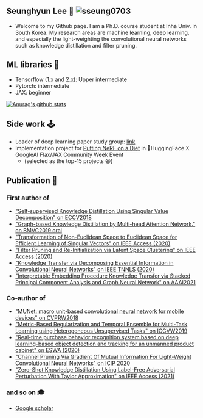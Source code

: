 ## Seunghyun Lee 👋 <img src="https://komarev.com/ghpvc/?username=sseung0703" alt="sseung0703" />
- Welcome to my Github page. I am a Ph.D. course student at Inha Univ. in South Korea. My research areas are machine learning, deep learning, and especially the light-weighting the convolutional neural networks such as knowledge distillation and filter pruning.

## ML libraries 🧱
  - Tensorflow (1.x and 2.x): Upper intermediate
  - Pytorch: intermediate
  - JAX: beginner
  
[![Anurag's github stats](https://github-readme-stats.vercel.app/api?username=sseung0703&hide=issues,contribs)](https://github.com/anuraghazra/github-readme-stats)

## Side work 🕹
  - Leader of deep learning paper study group: [link](https://trello.com/b/vCD6pP9t/paper-study)
  - Implementation project for [Putting NeRF on a Diet](https://github.com/codestella/putting-nerf-on-a-diet) in 🤗HuggingFace X GoogleAI Flax/JAX Community Week Event
    - (selected as the top-15 projects 😆)
## Publication 📜
### First author of
  - ["Self-supervised Knowledge Distillation Using Singular Value Decomposition" on ECCV2018](https://openaccess.thecvf.com/content_ECCV_2018/html/SEUNG_HYUN_LEE_Self-supervised_Knowledge_Distillation_ECCV_2018_paper.html)
  - ["Graph-based Knowledge Distillation by Multi-head Attention Network." on BMVC2019 oral](https://bmvc2019.org/wp-content/uploads/papers/0821-paper.pdf)
  - ["Transformation of Non-Euclidean Space to Euclidean Space for Efficient Learning of Singular Vectors" on IEEE Access (2020)](https://ieeexplore.ieee.org/document/9137281)
  - ["Filter Pruning and Re-Initialization via Latent Space Clustering" on IEEE Access (2020)](https://ieeexplore.ieee.org/abstract/document/9223765)
  - ["Knowledge Transfer via Decomposing Essential Information in Convolutional Neural Networks" on IEEE TNNLS (2020)](https://ieeexplore.ieee.org/document/9222552)
  - ["Interpretable Embedding Procedure Knowledge Transfer via Stacked Principal Component Analysis and Graph Neural Network" on AAAI2021](https://arxiv.org/abs/2104.13561)
### Co-author of
  - ["MUNet: macro unit-based convolutional neural network for mobile devices" on CVPRW2018](https://openaccess.thecvf.com/content_cvpr_2018_workshops/w33/html/Kim_MUNet_Macro_Unit-Based_CVPR_2018_paper.html)
  - ["Metric-Based Regularization and Temporal Ensemble for Multi-Task Learning using Heterogeneous Unsupervised Tasks" on ICCVW2019](https://ieeexplore.ieee.org/abstract/document/9022628)
  - ["Real-time purchase behavior recognition system based on deep learning-based object detection and tracking for an unmanned product cabinet" on ESWA (2020)](https://www.sciencedirect.com/science/article/pii/S0957417419307808)
  - ["Channel Pruning Via Gradient Of Mutual Information For Light-Weight Convolutional Neural Networks" on ICIP 2020](https://ieeexplore.ieee.org/abstract/document/9190803)
  - ["Zero-Shot Knowledge Distillation Using Label-Free Adversarial Perturbation With Taylor Approximation" on IEEE Access (2021)](https://ieeexplore.ieee.org/abstract/document/9380328)
  
  
### and so on 🎓
  - [Google scholar](https://scholar.google.co.kr/citations?user=onGHuFsAAAAJ&hl=en)

